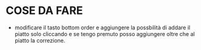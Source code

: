 # COSE DA FARE
- modificare il tasto bottom order e aggiungere la possbilità di addare il piatto solo cliccando e se tengo premuto posso aggiungere oltre che al piatto la correzione.

